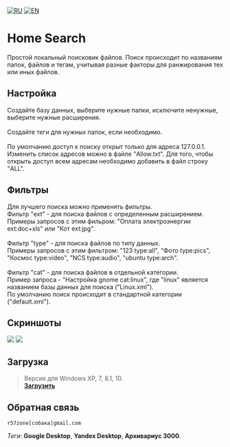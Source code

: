 [![RU](https://user-images.githubusercontent.com/9499881/27683795-5b0fbac6-5cd8-11e7-929c-057833e01fb1.png)](https://github.com/r57zone/Home-Search/blob/master/README.md) 
[![EN](https://user-images.githubusercontent.com/9499881/33184537-7be87e86-d096-11e7-89bb-f3286f752bc6.png)](https://github.com/r57zone/Home-Search/blob/master/README.EN.md) 
# Home Search
Простой локальный поисковик файлов. Поиск происходит по названиям папок, файлов и тегам, учитывая разные факторы для ранжирования тех или иных файлов.

## Настройка
Создайте базу данных, выберите нужные папки, исключите ненужные, выберите нужные расширения.
<br><br>
Создайте теги для нужных папок, если необходимо.
<br><br>
По умолчанию доступ к поиску открыт только для адреса 127.0.0.1. Изменить список адресов можно в файле "Allow.txt". Для того, чтобы открыть доступ всем адресам необходимо добавить в файл строку "ALL".

## Фильтры
Для лучшего поиска можно применять фильтры.
<br>
Фильтр "ext" - для поиска файлов с определенным расширением.<br>Примеры запросов с этим фильром: "Оплата электроэнергии ext:doc+xls" или "Кот ext:jpg".<br><br>
Фильтр "type" - для поиска файлов по типу данных.<br>Примеры запросов с этим фильтром: "123 type:all", "Фото type:pics", "Космос type:video", "NCS type:audio", "ubuntu type:arch".<br><br>
Фильтр "cat" - для поиска файлов в отдельной категории.<br>Пример запроса - "Настройка gnome cat:linux", где "linux" является названием базы данных для поиска ("Linux.xml").<br>
По умолчанию поиск происходит в стандартной категории ("default.xml").<br>

## Скриншоты
![](https://user-images.githubusercontent.com/9499881/39301171-455c934c-495f-11e8-9937-cabff7001416.png)
![](https://user-images.githubusercontent.com/9499881/39425928-b6e2df3a-4c8e-11e8-8d83-0e4527395310.png)

## Загрузка
>Версия для Windows XP, 7, 8.1, 10.<br>
**[Загрузить](https://github.com/r57zone/Home-Search/releases)**<br>

## Обратная связь
`r57zone[собака]gmail.com`


*Теги:* **Google Desktop**, **Yandex Desktop**, **Архивариус 3000**.
